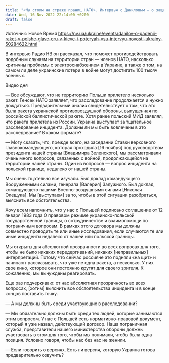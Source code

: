 ```yaml
---
title: "«Мы стоим на страже границ НАТО». Интервью с Даниловым — о защите от сумасшедших, которые швыряют ракеты, потерях ВСУ и визите главы ЦРУ"
date: Wed, 16 Nov 2022 22:14:00 +0200
draft: false
---
```

Источник: Новое Время https://nv.ua/ukraine/events/danilov-o-padenii-raket-v-polshe-glave-cru-v-kieve-i-poteryah-vsu-intervyu-novosti-ukrainy-50284622.html


В интервью Радио НВ он рассказал, что поможет противодействовать подобным случаям на территории стран — членов НАТО, насколько критичны проблемы с электроснабжением в Украине, а также о том, на самом ли деле украинские потери в войне могут достигать 100 тысяч военных.

 Видео дня   

— Все обсуждают, что не территорию Польши прилетело несколько ракет. Генсек НАТО заявляет, что расследование продолжается и нужно дождаться. Предварительный анализ свидетельствует о том, что это была ракета украинской противовоздушной обороны, выпущенная по российской баллистической ракете. Хотя ранее польский МИД заявлял, что ракета прилетела из России. Украина выступает за тщательное расследование инцидента. Должны ли мы быть вовлечены в это расследование? В каком формате?

— Могу сказать, что, прежде всего, на заседании Ставки верховного главнокомандующего, которая проходила [16 ноября] под руководством президента нашей страны [Владимира Зеленского], мы рассматривали очень много вопросов, связанных с войной, продолжающейся на территории нашей страны. Один из вопросов — вопрос инцидента на польской границе, недалеко от нашей страны.

Мы очень тщательно все изучали. Был доклад командующего Вооруженными силами, генерала [Валерия] Залужного. Был доклад командующего нашими Военно-воздушными силами [Николая Олещука]. Мы [выступаем] за то, чтобы в этой ситуации разобраться, выяснить все обстоятельства.

Хочу всем напомнить, что у нас с Польшей подписано соглашение от 12 января 1983 года О правовом режиме украинско-польской государственной границы, о сотрудничестве и взаимопомощи по пограничным вопросам. В рамках этого договора мы должны совместно проводить те или иные исследования, если случаются те или иные инциденты недалеко от нашей или польской границы.

Мы открыты для абсолютной прозрачности во всех вопросах для того, чтобы не было никаких передергиваний, никаких [неправильных] интерпретаций. Потому что сейчас россияне это подняли «на щит» и начинают рассказывать, что уже не одна ракета, а несколько. У них свое кино, которое они постоянно крутят для своего зрителя. К сожалению, мы вынуждены реагировать.

Еще раз подчеркиваю: от нас абсолютная прозрачность во всех вопросах, [хотим] выяснить все обстоятельства инцидента и в конце концов поставить точку.

— А мы должны быть среди участвующих в расследовании?

— Мы обязательно должны быть среди тех людей, которые занимаются этим вопросом. У нас с Польшей есть нормативно-правовой документ, который я уже назвал, действующий договор. Наша пограничная служба, представители нашего министерства обороны должны участвовать в этом для того, чтобы мы понимали, чтобы была одна позиция. Условно говоря, чтобы нас без нас не женили.

— Если говорить о версиях. Есть ли версия, которую Украина готова предварительно озвучить?
